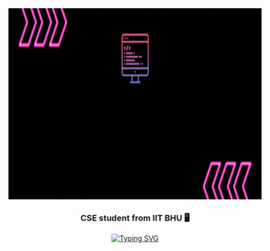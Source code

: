 <img src="header.gif" alt="Header GIF" width="1200" height="380">
<h3 align="center">CSE student from IIT BHU 🖥️</h2>
<p align="center">
<a href="https://git.io/typing-svg"><img src="https://readme-typing-svg.herokuapp.com?font=Fira+Code&pause=1000&color=FF66C4&center=true&random=false&width=614&lines=Conquering+glitches+with+each+step!" alt="Typing SVG" /></a>
</p>
